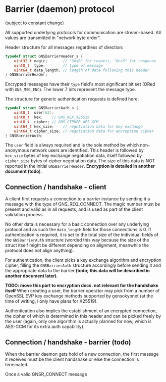 # Barrier (daemon) protocol
(subject to constant change)

All supported underlying protocols for communication are stream-based.
All values are transmitted in "network byte order".

Header structure for all messages regardless of direction:
```c
typedef struct GNSBarrierHeader_s {
	uint32_t magic;       // "GnsR" for request, "GnsS" for response
	uint8_t  type;        // type of message
	uint64_t data_length; // length of data following this header
} GNSBarrierHeader;
```

Encrypted messages have their `type` field's most significant bit set (ORed with `GNS_MSG_ENC`). The lower 7 bits represent the message type.

The structure for generic authentication requests is defined here:
```c
typedef struct GNSBarrierAuth_s {
	uint8_t  user[62];
	uint8_t  kex;    // GNS_KEX_X25519
	uint8_t  cipher; // GNS_CIPHER_AES_GCM
	uint64_t kex_size;    // negotiation data for key exchange
	uint64_t cipher_size; // negotiation data for encryption cipher
} GNSBarrierAuth;
```
The `user` field is always required and is the sole method by which non-anonymous network users are identified.
This header is followed by `kex_size` bytes of key exchange negotiation data, itself followed by `cipher_size` bytes of cipher negotiation data. The size of this data is NOT reported in the initial `GNSBarrierHeader`. **Encryption is detailed in another document (todo)**.
## Connection / handshake - client

A client first requests a connection to a barrier instance by sending it a message with the type of GNS_REQ_CONNECT. The magic number must be present and valid as in all requests, and is used as part of the client validation process.

No other data is necessary for a basic connection over any underlying protocol and as such the `data_length` field for those connections is 0. If authentication is required, it is set to the total size of the individual fields of the `GNSBarrierAuth` structure (worded this way because the size of the struct itself might be different depending on alignment, meanwhile the protocol does not align anything).

For authentication, the client picks a key exchange algorithm and encryption cipher, filling the `GNSBarrierAuth` structure accordingly before sending it and the appropriate data to the barrier **(todo; this data will be described in another document later)**.

**TODO: move this part to encryption docs. not relevant for the handshake itself**
When creating a user, the barrier operator may pick from a number of OpenSSL EVP key exchange methods supported by gensokyonet (at the time of writing, I only have plans for X25519).

Authentication also implies the establishment of an encrypted connection, the cipher of which is determined in this header and can be picked freely by the user (again, only one algorithm is actually planned for now, which is AES-GCM for its extra auth capability).

## Connection / handshake - barrier (todo)

When the barrier daemon gets hold of a new connection, the first message it receives must be the client handshake or else the connection is terminated.

Once a valid GNSR_CONNECT message